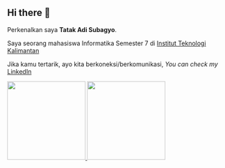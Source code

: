 ## Hi there 👋

<!--
**TatakAdi/TatakAdi** is a ✨ _special_ ✨ repository because its `README.md` (this file) appears on your GitHub profile.

Here are some ideas to get you started:

- 🔭 I’m currently working on ...
- 🌱 I’m currently learning ...
- 👯 I’m looking to collaborate on ...
- 🤔 I’m looking for help with ...
- 💬 Ask me about ...
- 📫 How to reach me: ...
- 😄 Pronouns: ...
- ⚡ Fun fact: ...
-->

Perkenalkan saya **Tatak Adi Subagyo**.<br>

Saya seorang mahasiswa Informatika Semester 7 di [Institut Teknologi Kalimantan](https://itk.ac.id/)

Jika kamu tertarik, ayo kita berkoneksi/berkomunikasi, *You can check my* [LinkedIn](www.linkedin.com/in/tatak-adi-subagyo-4a7b6a27a)

<p align="left">
<a href="https://github.com/TatakAdi">
  <img height="180em" src="https://github-readme-stats-eight-theta.vercel.app/api?username=TatakAdi&show_icons=true&theme=algolia&include_all_commits=true&count_private=true"/>
  <img height="180em" src="https://github-readme-stats-eight-theta.vercel.app/api/top-langs/?username=TatakAdi&layout=compact&theme=algolia"/>
</a>
</p>
